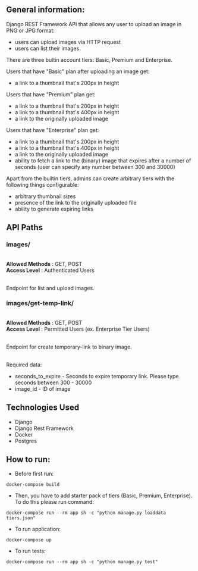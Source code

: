 ## General information:

Django REST Framework API that allows any user to upload an image in PNG or JPG format:

- users can upload images via HTTP request
- users can list their images 

There are three bultin account tiers: Basic, Premium and Enterprise.

Users that have "Basic" plan after uploading an image get: 
- a link to a thumbnail that's 200px in height 

Users that have "Premium" plan get:
- a link to a thumbnail that's 200px in height
- a link to a thumbnail that's 400px in height
- a link to the originally uploaded image

Users that have "Enterprise" plan get:
- a link to a thumbnail that's 200px in height
- a link to a thumbnail that's 400px in height
- a link to the originally uploaded image
- ability to fetch a link to the (binary) image that expires after a number of seconds (user can specify any number between 300 and 30000)

Apart from the builtin tiers, admins can create arbitrary tiers with the following things configurable:
- arbitrary thumbnail sizes
- presence of the link to the originally uploaded file
- ability to generate expiring links



## API Paths

### images/
<br>**Allowed Methods** : GET, POST
<br>**Access Level** : Authenticated Users

<br>Endpoint for list and upload images.

### images/get-temp-link/
<br>**Allowed Methods** : GET, POST
<br>**Access Level** : Permitted Users (ex. Enterprise Tier Users)

<br>Endpoint for create temporary-link to binary image.

<br>Required data:
- seconds_to_expire - Seconds to expire temporary link. Please type seconds between 300 - 30000
- image_id - ID of image 

## Technologies Used
- Django
- Django Rest Framework
- Docker
- Postgres

## How to run:
- Before first run:
```
docker-compose build
```
- Then, you have to add starter pack of tiers (Basic, Premium, Enterprise). To do this please run command:
```
docker-compose run --rm app sh -c "python manage.py loaddata tiers.json"
```
- To run application:
```
docker-compose up
```
- To run tests:
```
docker-compose run --rm app sh -c "python manage.py test"
```
